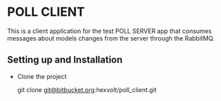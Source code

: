 POLL CLIENT
===========

This is a client application for the test POLL SERVER app that consumes
messages about models changes from the server through the RabbitMQ.


Setting up and Installation
---------------------------
* Clone the project


    git clone git@bitbucket.org:hexvolt/poll_client.git